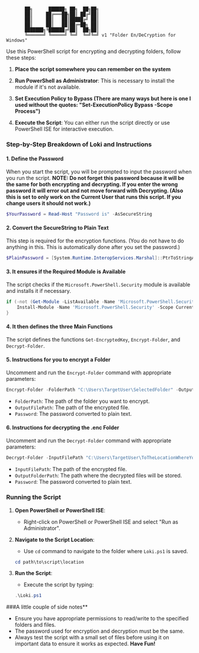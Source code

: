 ```
       ██╗      ██████╗ ██╗  ██╗██╗
       ██║     ██╔═══██╗██║ ██╔╝██║
       ██║     ██║   ██║█████╔╝ ██║
       ██║     ██║   ██║██╔═██╗ ██║
       ███████╗╚██████╔╝██║  ██╗██║
       ╚══════╝ ╚═════╝ ╚═╝  ╚═╝╚═╝ v1 "Folder En/DeCryption for Windows"
```                            
Use this PowerShell script for encrypting and decrypting folders, follow these steps:

1. **Place the script somewhere you can remember on the system**

2. **Run PowerShell as Administrator**: This is necessary to install the module if it's not available.

3. **Set Execution Policy to Bypass (There are many ways but here is one I used without the quotes: "Set-ExecutionPolicy Bypass -Scope Process")** 

4. **Execute the Script**: You can either run the script directly or use PowerShell ISE for interactive execution.

### Step-by-Step Breakdown of Loki and Instructions

#### 1. Define the Password
When you start the script, you will be prompted to input the password when you run the script.
**NOTE: Do not forget this password because it will be the same for both encrypting and decrypting. If you enter the wrong password it will error out and not move forward with Decrypting. (Also this is set to only work on the Current User that runs this script. If you change users it should not work.)**

```powershell
$YourPassword = Read-Host "Password is" -AsSecureString
```

#### 2. Convert the SecureString to Plain Text
This step is required for the encryption functions. (You do not have to do anything in this. This is automatically done after you set the password.)

```powershell
$PlainPassword = [System.Runtime.InteropServices.Marshal]::PtrToStringAuto([System.Runtime.InteropServices.Marshal]::SecureStringToBSTR($YourPassword))
```

#### 3. It ensures if the Required Module is Available
The script checks if the `Microsoft.PowerShell.Security` module is available and installs it if necessary.

```powershell
if (-not (Get-Module -ListAvailable -Name 'Microsoft.PowerShell.Security')) {
    Install-Module -Name 'Microsoft.PowerShell.Security' -Scope CurrentUser -Force
}
```

#### 4. It then defines the three Main Functions
The script defines the functions `Get-EncryptedKey`, `Encrypt-Folder`, and `Decrypt-Folder`.

#### 5. Instructions for you to encrypt a Folder
Uncomment and run the `Encrypt-Folder` command with appropriate parameters:

```powershell
Encrypt-Folder -FolderPath "C:\Users\TargetUser\SelectedFolder" -OutputFilePath "C:\Users\TargetUser\WhereYouWant\EncryptedFile.enc" -Password $PlainPassword
```

- `FolderPath`: The path of the folder you want to encrypt.
- `OutputFilePath`: The path of the encrypted file.
- `Password`: The password converted to plain text.

#### 6. Instructions for decrypting the .enc Folder
Uncomment and run the `Decrypt-Folder` command with appropriate parameters:

```powershell
Decrypt-Folder -InputFilePath "C:\Users\TargetUser\ToTheLocationWhereYouPlaced\EncryptedFile.enc" -OutputFolderPath "C:\Users\ToAnyLocation\DecryptedFolder" -Password $PlainPassword
```

- `InputFilePath`: The path of the encrypted file.
- `OutputFolderPath`: The path where the decrypted files will be stored.
- `Password`: The password converted to plain text.

### Running the Script

1. **Open PowerShell or PowerShell ISE**:
    - Right-click on PowerShell or PowerShell ISE and select "Run as Administrator".

2. **Navigate to the Script Location**:
    - Use `cd` command to navigate to the folder where `Loki.ps1` is saved.
    ```powershell
    cd path\to\script\location
    ```

3. **Run the Script**:
    - Execute the script by typing:
    ```powershell
    .\Loki.ps1
    ```

###A little couple of side notes**
- Ensure you have appropriate permissions to read/write to the specified folders and files.
- The password used for encryption and decryption must be the same.
- Always test the script with a small set of files before using it on important data to ensure it works as expected.
**Have Fun!**

